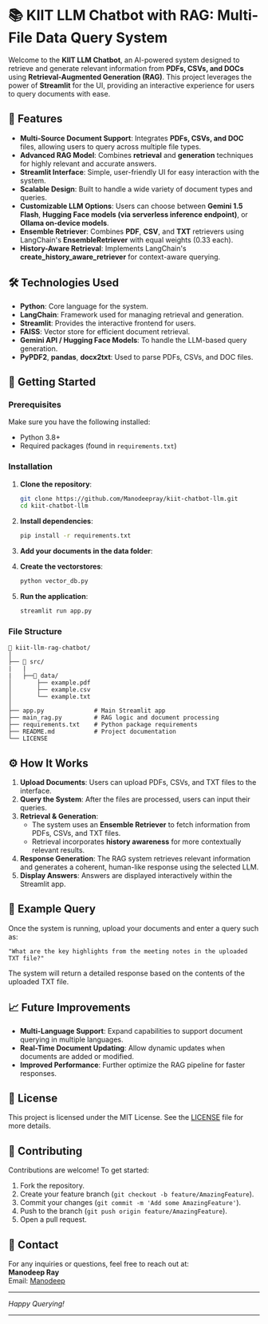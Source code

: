 # 📚 KIIT LLM Chatbot with RAG: Multi-File Data Query System

Welcome to the **KIIT LLM Chatbot**, an AI-powered system designed to retrieve and generate relevant information from **PDFs, CSVs, and DOCs** using **Retrieval-Augmented Generation (RAG)**. This project leverages the power of **Streamlit** for the UI, providing an interactive experience for users to query documents with ease.

## 🌟 Features

- **Multi-Source Document Support**: Integrates **PDFs, CSVs, and DOC** files, allowing users to query across multiple file types.
- **Advanced RAG Model**: Combines **retrieval** and **generation** techniques for highly relevant and accurate answers.
- **Streamlit Interface**: Simple, user-friendly UI for easy interaction with the system.
- **Scalable Design**: Built to handle a wide variety of document types and queries.
- **Customizable LLM Options**: Users can choose between **Gemini 1.5 Flash**, **Hugging Face models (via serverless inference endpoint)**, or **Ollama on-device models**.
- **Ensemble Retriever**: Combines **PDF**, **CSV**, and **TXT** retrievers using LangChain's **EnsembleRetriever** with equal weights (0.33 each).
- **History-Aware Retrieval**: Implements LangChain's **create_history_aware_retriever** for context-aware querying.

## 🛠️ Technologies Used

- **Python**: Core language for the system.
- **LangChain**: Framework used for managing retrieval and generation.
- **Streamlit**: Provides the interactive frontend for users.
- **FAISS**: Vector store for efficient document retrieval.
- **Gemini API / Hugging Face Models**: To handle the LLM-based query generation.
- **PyPDF2**, **pandas**, **docx2txt**: Used to parse PDFs, CSVs, and DOC files.

## 🚀 Getting Started

### Prerequisites

Make sure you have the following installed:

- Python 3.8+
- Required packages (found in `requirements.txt`)

### Installation

1. **Clone the repository**:

   ```bash
   git clone https://github.com/Manodeepray/kiit-chatbot-llm.git
   cd kiit-chatbot-llm
   ```

2. **Install dependencies**:

   ```bash
   pip install -r requirements.txt
   ```

3. **Add your documents in the data folder**:

4. **Create the vectorstores**:

   ```bash
   python vector_db.py
   ```

5. **Run the application**:

   ```bash
   streamlit run app.py
   ```

### File Structure

```
📂 kiit-llm-rag-chatbot/
│
├── 📁 src/
|   |
|   ├──📁 data/
│       ├── example.pdf
│       ├── example.csv
│       └── example.txt
│
├── app.py              # Main Streamlit app
├── main_rag.py         # RAG logic and document processing
├── requirements.txt    # Python package requirements
├── README.md           # Project documentation
└── LICENSE
```

## ⚙️ How It Works

1. **Upload Documents**: Users can upload PDFs, CSVs, and TXT files to the interface.
2. **Query the System**: After the files are processed, users can input their queries.
3. **Retrieval & Generation**:
   - The system uses an **Ensemble Retriever** to fetch information from PDFs, CSVs, and TXT files.
   - Retrieval incorporates **history awareness** for more contextually relevant results.
4. **Response Generation**: The RAG system retrieves relevant information and generates a coherent, human-like response using the selected LLM.
5. **Display Answers**: Answers are displayed interactively within the Streamlit app.

## 📝 Example Query

Once the system is running, upload your documents and enter a query such as:

```
"What are the key highlights from the meeting notes in the uploaded TXT file?"
```

The system will return a detailed response based on the contents of the uploaded TXT file.

## 📈 Future Improvements

- **Multi-Language Support**: Expand capabilities to support document querying in multiple languages.
- **Real-Time Document Updating**: Allow dynamic updates when documents are added or modified.
- **Improved Performance**: Further optimize the RAG pipeline for faster responses.

## 📜 License

This project is licensed under the MIT License. See the [LICENSE](./LICENSE) file for more details.

## 🙌 Contributing

Contributions are welcome! To get started:

1. Fork the repository.
2. Create your feature branch (`git checkout -b feature/AmazingFeature`).
3. Commit your changes (`git commit -m 'Add some AmazingFeature'`).
4. Push to the branch (`git push origin feature/AmazingFeature`).
5. Open a pull request.

## 📧 Contact

For any inquiries or questions, feel free to reach out at:  
**Manodeep Ray**  
Email: [Manodeep](mailto:manodeepray1@gmail.com)

---

_Happy Querying!_

---
